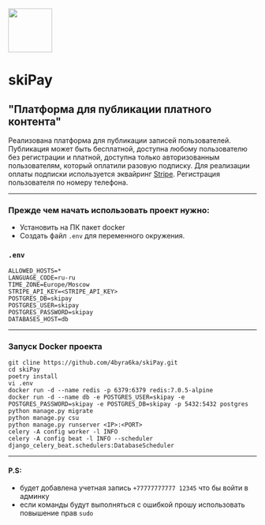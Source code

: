 # <img src="https://notion-emojis.s3-us-west-2.amazonaws.com/prod/svg-twitter/1f4bb.svg" width="89"/>

# skiPay
## "Платформа для публикации платного контента"


Реализована платформа для публикации записей пользователей. Публикация может быть бесплатной, доступна любому пользователю без регистрации и платной, доступна только авторизованным пользователям, который оплатили разовую подписку. Для реализации оплаты подписки используется эквайринг [Stripe](https://stripe.com/docs/api). Регистрация пользователя по номеру телефона.

***
### Прежде чем начать использовать проект нужно:
* Установить на ПК пакет docker
* Создать файл `.env` для переменного окружения.

### `.env`
    ALLOWED_HOSTS=*
    LANGUAGE_CODE=ru-ru
    TIME_ZONE=Europe/Moscow
    STRIPE_API_KEY=<STRIPE_API_KEY>
    POSTGRES_DB=skipay
    POSTGRES_USER=skipay
    POSTGRES_PASSWORD=skipay
    DATABASES_HOST=db

***
### Запуск Docker проекта
    git cline https://github.com/4byra6ka/skiPay.git
    cd skiPay
    poetry install
    vi .env
    docker run -d --name redis -p 6379:6379 redis:7.0.5-alpine
    docker run -d --name db -e POSTGRES_USER=skipay -e POSTGRES_PASSWORD=skipay -e POSTGRES_DB=skipay -p 5432:5432 postgres
    python manage.py migrate
    python manage.py csu     
    python manage.py runserver <IP>:<PORT>
    celery -A config worker -l INFO
    celery -A config beat -l INFO --scheduler django_celery_beat.schedulers:DatabaseScheduler

***
#### P.S:
* будет добавлена учетная запись `+77777777777 12345` что бы войти в админку
* если команды будут выполняться с ошибкой прошу использовать повышение прав `sudo`
